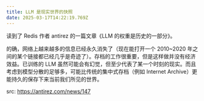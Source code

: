```yaml
---
title: LLM 是现实世界的快照
date: 2025-03-17T14:22:19.769Z
---
```


读到了 Redis 作者 antirez 的一篇文章《LLM 的权重是历史的一部分》。

的确，网络上越来越多的信息已经永久消失了（现在能打开一个 2010~2020 年之间的某个链接都已经几乎是奇迹了）。存档的工作很重要，但是这样做并没有经济效益。已训练的 LLM 虽然可能会有幻觉，但至少代表了某一个时刻的现实。而且考虑到模型分散的足够多，可能比传统的集中式存档（例如 Internet Archive）更能持久的保存下来当前我们所见的世界。

src: https://antirez.com/news/147